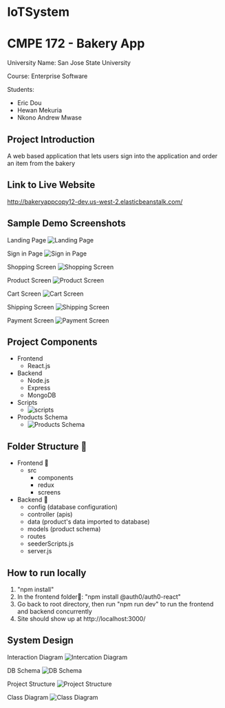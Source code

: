# IoTSystem

# CMPE 172 - Bakery App 
University Name: San Jose State University

Course: Enterprise Software

Students:
  -  Eric Dou
  -  Hewan Mekuria
  -  Nkono Andrew Mwase
 
## Project Introduction
A web based application that lets users sign into the application and order an item from the bakery

## Link to Live Website
http://bakeryappcopy12-dev.us-west-2.elasticbeanstalk.com/
 
## Sample Demo Screenshots
Landing Page
![Landing Page](https://user-images.githubusercontent.com/46858191/144115873-9b68b4c6-0aec-4e36-bf5d-a501b31c519f.png)

Sign in Page
![Sign in Page](https://user-images.githubusercontent.com/46858191/144116981-fa373fdd-25bd-4fe4-abca-abbdd2c65266.png)

Shopping Screen
![Shopping Screen](https://user-images.githubusercontent.com/46858191/144117027-5e1df77f-139b-48b6-a3fb-b26b956a1f3f.png)

Product Screen
![Product Screen](https://user-images.githubusercontent.com/46858191/144117051-228ca656-4186-442b-8619-acb56f3e5c20.png)

Cart Screen
![Cart Screen](https://user-images.githubusercontent.com/46858191/144117063-4e2688b6-c103-4282-8845-0ed7816c7928.png)

Shipping Screen
![Shipping Screen](https://user-images.githubusercontent.com/46858191/144117070-6286941c-1e85-4b77-82e8-43a87cec5fe7.png)

Payment Screen
![Payment Screen](https://user-images.githubusercontent.com/46858191/144117075-bc1b6f88-5d0e-4e4d-a38f-fb75160b69a1.png)

## Project Components
- Frontend 
  - React.js
- Backend 
  - Node.js
  - Express
  - MongoDB
- Scripts
  - ![scripts](https://user-images.githubusercontent.com/46858191/144118274-aa1eb614-827f-4c80-8288-a074d7545402.png)
- Products Schema
  - ![Products Schema](https://user-images.githubusercontent.com/46858191/144119718-f7b30ec1-3fe8-4f42-8fc3-8a8dbf44c8a9.png)

## Folder Structure 📂 
- Frontend 📂 
  - src
    - components
    - redux
    - screens
- Backend 📂 
  - config (database configuration)
  - controller (apis)
  - data (product's data imported to database)
  -  models (product schema)
  -  routes
  -  seederScripts.js
  -  server.js

## How to run locally
1. "npm install"
2. In the frontend folder📂: "npm install @auth0/auth0-react"
3. Go back to root directory, then run "npm run dev" to run the frontend and backend concurrently
4. Site should show up at http://localhost:3000/


## System Design
Interaction Diagram
![Intercation Diagram](https://user-images.githubusercontent.com/46858191/144121725-bcf221d3-4c23-4a10-835d-87fcb906d5dd.png)

DB Schema
![DB Schema](https://user-images.githubusercontent.com/46858191/144121737-36c59c6a-95e1-4906-8137-5550e31e9494.png)

Project Structure
![Project Structure](https://user-images.githubusercontent.com/46858191/144121740-20c88fa9-6e8e-4e7e-b71e-daf443902d4b.png)

Class Diagram
![Class Diagram](https://user-images.githubusercontent.com/46858191/144121757-31a43ee2-28fa-4371-875c-54805b1980e0.png)


 

